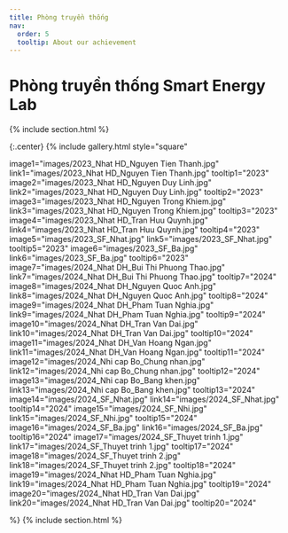 ```yaml
---
title: Phòng truyền thống
nav:
  order: 5
  tooltip: About our achievement
---
```

# <i class="fas fa-feather-alt"></i>Phòng truyền thống Smart Energy Lab 

{% include section.html %}

{:.center}
{% include gallery.html style="square"

image1="images/2023_Nhat HD_Nguyen Tien Thanh.jpg" link1="images/2023_Nhat HD_Nguyen Tien Thanh.jpg" tooltip1="2023"
image2="images/2023_Nhat HD_Nguyen Duy Linh.jpg" link2="images/2023_Nhat HD_Nguyen Duy Linh.jpg" tooltip2="2023"
image3="images/2023_Nhat HD_Nguyen Trong Khiem.jpg" link3="images/2023_Nhat HD_Nguyen Trong Khiem.jpg" tooltip3="2023"
image4="images/2023_Nhat HD_Tran Huu Quynh.jpg" link4="images/2023_Nhat HD_Tran Huu Quynh.jpg" tooltip4="2023"
image5="images/2023_SF_Nhat.jpg" link5="images/2023_SF_Nhat.jpg" tooltip5="2023"
image6="images/2023_SF_Ba.jpg" link6="images/2023_SF_Ba.jpg" tooltip6="2023"
image7="images/2024_Nhat DH_Bui Thi Phuong Thao.jpg" link7="images/2024_Nhat DH_Bui Thi Phuong Thao.jpg" tooltip7="2024"
image8="images/2024_Nhat DH_Nguyen Quoc Anh.jpg" link8="images/2024_Nhat DH_Nguyen Quoc Anh.jpg" tooltip8="2024"
image9="images/2024_Nhat DH_Pham Tuan Nghia.jpg" link9="images/2024_Nhat DH_Pham Tuan Nghia.jpg" tooltip9="2024"
image10="images/2024_Nhat DH_Tran Van Dai.jpg" link10="images/2024_Nhat DH_Tran Van Dai.jpg" tooltip10="2024"
image11="images/2024_Nhat DH_Van Hoang Ngan.jpg" link11="images/2024_Nhat DH_Van Hoang Ngan.jpg" tooltip11="2024"
image12="images/2024_Nhi cap Bo_Chung nhan.jpg" link12="images/2024_Nhi cap Bo_Chung nhan.jpg" tooltip12="2024"
image13="images/2024_Nhi cap Bo_Bang khen.jpg" link13="images/2024_Nhi cap Bo_Bang khen.jpg" tooltip13="2024"
image14="images/2024_SF_Nhat.jpg" link14="images/2024_SF_Nhat.jpg" tooltip14="2024"
image15="images/2024_SF_Nhi.jpg" link15="images/2024_SF_Nhi.jpg" tooltip15="2024"
image16="images/2024_SF_Ba.jpg" link16="images/2024_SF_Ba.jpg" tooltip16="2024"
image17="images/2024_SF_Thuyet trinh 1.jpg" link17="images/2024_SF_Thuyet trinh 1.jpg" tooltip17="2024"
image18="images/2024_SF_Thuyet trinh 2.jpg" link18="images/2024_SF_Thuyet trinh 2.jpg" tooltip18="2024"
image19="images/2024_Nhat HD_Pham Tuan Nghia.jpg" link19="images/2024_Nhat HD_Pham Tuan Nghia.jpg" tooltip19="2024"
image20="images/2024_Nhat HD_Tran Van Dai.jpg" link20="images/2024_Nhat HD_Tran Van Dai.jpg" tooltip20="2024"

 %}
{% include section.html %}
